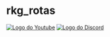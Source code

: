 # rkg_rotas

<a href="#"><img  alt="Logo do Youtube" src="https://img.shields.io/badge/YouTube-FF0000?style=for-the-badge&logo=youtube&logoColor=white"></a>
<a href="https://discord.gg/CZaYaJGcMP"><img  alt="Logo do Discord" src="https://img.shields.io/badge/Discord-7289DA?style=for-the-badge&logo=discord&logoColor=white"></a>

